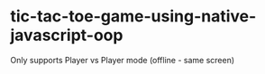 # tic-tac-toe-game-using-native-javascript-oop

Only supports Player vs Player mode (offline - same screen)
